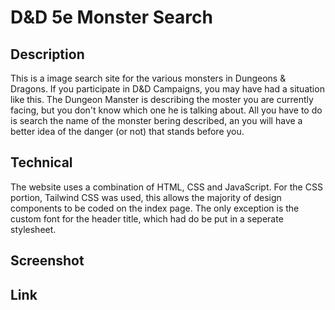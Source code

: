 # D&D 5e Monster Search

## Description
This is a image search site for the various monsters in Dungeons & Dragons.
If you participate in D&D Campaigns, you may have had a situation like this.
The Dungeon Manster is describing the moster you are currently facing, but you don't know which one he is talking about.
All you have to do is search the name of the monster bering described, an you will have a better idea of the danger (or not) that stands before you.

## Technical 
The website uses a combination of HTML, CSS and JavaScript. 
For the CSS portion, Tailwind CSS was used, this allows the majority of design components to be coded on the index page.
The only exception is the custom font for the header title, which had do be put in a seperate stylesheet.

## Screenshot

## Link
